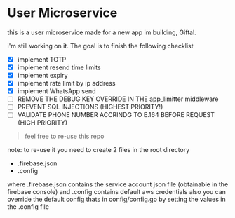 # User Microservice
this is a user microservice made for a new app im building, Giftal.

i'm still working on it. The goal is to finish the following checklist
- [x] implement TOTP
- [x] implement resend time limits
- [x] implement expiry
- [x] implement rate limit by ip address
- [x] implement WhatsApp send
- [ ] REMOVE THE DEBUG KEY OVERRIDE IN THE app_limitter middleware
- [ ] PREVENT SQL INJECTIONS (HIGHEST PRIORITY!)
- [ ] VALIDATE PHONE NUMBER ACCRINDG TO E.164 BEFORE REQUEST (HIGH PRIORITY)
> feel free to re-use this repo

note: to re-use it you need to create 2 files in the root directory
- .firebase.json
- .config

where .firebase.json contains the service account json file (obtainable in the firebase console)
and .config contains default aws credentials also you can override the default config thats in config/config.go by setting the values in the .config file